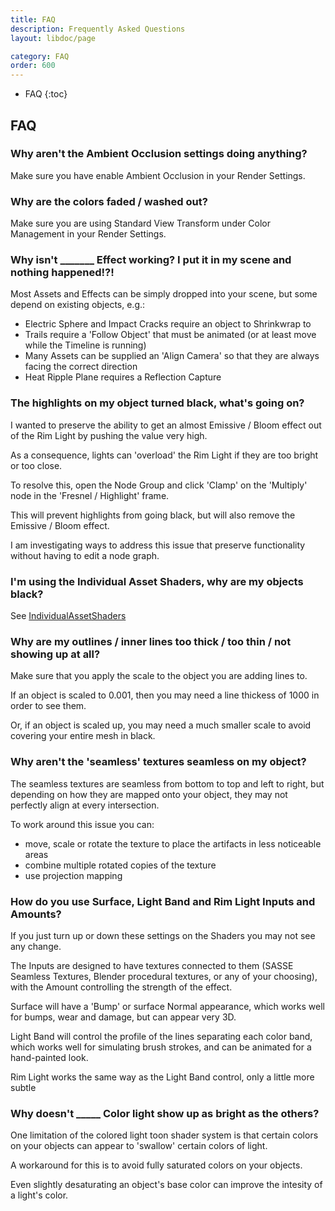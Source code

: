 ```yaml
---
title: FAQ
description: Frequently Asked Questions
layout: libdoc/page

category: FAQ
order: 600
---
```

- FAQ
{:toc}

## FAQ
### Why aren't the Ambient Occlusion settings doing anything?
Make sure you have enable Ambient Occlusion in your Render Settings.

### Why are the colors faded / washed out?
Make sure you are using Standard View Transform under Color Management in your Render Settings.

### Why isn't _______ Effect working? I put it in my scene and nothing happened!?!
Most Assets and Effects can be simply dropped into your scene, but some depend on existing objects, e.g.:
- Electric Sphere and Impact Cracks require an object to Shrinkwrap to
- Trails require a 'Follow Object' that must be animated (or at least move while the Timeline is running)
- Many Assets can be supplied an 'Align Camera' so that they are always facing the correct direction
- Heat Ripple Plane requires a Reflection Capture

### The highlights on my object turned black, what's going on?
I wanted to preserve the ability to get an almost Emissive / Bloom effect out of the Rim Light by pushing the value very high.

As a consequence, lights can 'overload' the Rim Light if they are too bright or too close.

To resolve this, open the Node Group and click 'Clamp' on the 'Multiply' node in the 'Fresnel / Highlight' frame.

This will prevent highlights from going black, but will also remove the Emissive / Bloom effect.

I am investigating ways to address this issue that preserve functionality without having to edit a node graph.

### I'm using the Individual Asset Shaders, why are my objects black?
See [IndividualAssetShaders](https://spectralvectors.github.io/sasse-docs/IndividualAssetShaders.html)

### Why are my outlines / inner lines too thick / too thin / not showing up at all?
Make sure that you apply the scale to the object you are adding lines to.

If an object is scaled to 0.001, then you may need a line thickess of 1000 in order to see them.

Or, if an object is scaled up, you may need a much smaller scale to avoid covering your entire mesh in black.

### Why aren't the 'seamless' textures seamless on my object?
The seamless textures are seamless from bottom to top and left to right, but depending on how they are mapped onto your object, they may not perfectly align at every intersection.

To work around this issue you can:
- move, scale or rotate the texture to place the artifacts in less noticeable areas
- combine multiple rotated copies of the texture
- use projection mapping

### How do you use Surface, Light Band and Rim Light Inputs and Amounts?
If you just turn up or down these settings on the Shaders you may not see any change.

The Inputs are designed to have textures connected to them (SASSE Seamless Textures, Blender procedural textures, or any of your choosing), with the Amount controlling the strength of the effect.

Surface will have a 'Bump' or surface Normal appearance, which works well for bumps, wear and damage, but can appear very 3D.

Light Band will control the profile of the lines separating each color band, which works well for simulating brush strokes, and can be animated for a hand-painted look.

Rim Light works the same way as the Light Band control, only a little more subtle

### Why doesn't _____ Color light show up as bright as the others?
One limitation of the colored light toon shader system is that certain colors on your objects can appear to 'swallow' certain colors of light.

A workaround for this is to avoid fully saturated colors on your objects. 

Even slightly desaturating an object's base color can improve the intesity of a light's color.
